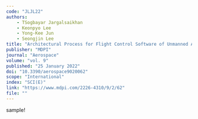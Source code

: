 ```yaml
---
code: "JLJL22"
authors: 
    - TSogbayar Jargalsaikhan
    - Keonpyo Lee
    - Yong-Kee Jun
    - Seongjin Lee    
title: "Architectural Process for Flight Control Software of Unmanned Aerial Vehicle with Module-Level Portability"
publisher: "MDPI"
journal: "Aerospace"
volume: "vol. 9"
published: "25 January 2022"
doi: "10.3390/aerospace9020062"
scope: "International"
index: "SCI(E)"
link: "https://www.mdpi.com/2226-4310/9/2/62"
file: ""
---
```

sample!